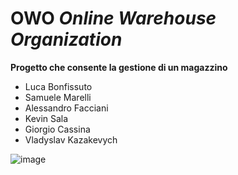 # OWO *Online Warehouse Organization*
**Progetto che consente la gestione di un magazzino**
- Luca Bonfissuto
- Samuele Marelli
- Alessandro Facciani
- Kevin Sala
- Giorgio Cassina
- Vladyslav Kazakevych

![image](https://user-images.githubusercontent.com/81413640/142722057-f8c4de2a-586e-4031-9c4e-f2cc0d36e923.png)
